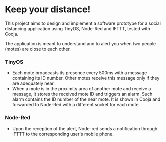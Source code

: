 # Keep your distance!

This project aims to design and implement a software prototype for a social distancing application using TinyOS, Node-Red and IFTTT, tested with Cooja. 

The application is meant to understand and to alert you when two people (motes) are close to each other. 

### TinyOS
- Each mote broadcasts its presence every 500ms with a message containing its ID number. Other motes receive this message only if they are adequately near.
- When a mote is in the proximity area of another mote and receive a message, it stores the received mote ID and triggers an alarm. Such alarm contains the ID number of the near mote. It is shown in Cooja and forwarded to Node-Red with a different socket for each mote.

### Node-Red
- Upon the reception of the alert, Node-red sends a notification through IFTTT to the corresponding user's mobile phone.


